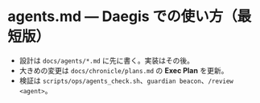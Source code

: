 # agents.md — Daegis での使い方（最短版）
- 設計は `docs/agents/*.md` に先に書く。実装はその後。
- 大きめの変更は `docs/chronicle/plans.md` の **Exec Plan** を更新。
- 検証は `scripts/ops/agents_check.sh`、`guardian beacon`、`/review <agent>`。
